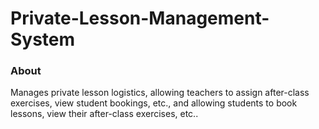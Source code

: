 # Private-Lesson-Management-System
### About
Manages private lesson logistics, allowing teachers to assign after-class exercises, view student bookings, etc., and allowing students to book lessons, view their after-class exercises, etc..
